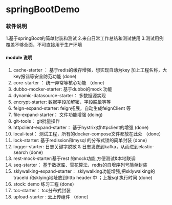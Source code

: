 # springBootDemo

### 软件说明

1.基于springBoot的简单封装和测试
2.来自日常工作总结和测试使用
3.测试用例覆盖不够全面，不可直接用于生产环境

#### module 说明

1. cache-starter ： 基于redis的缓存增强，想实现自动为key 加上工程名称，大key报错等安全防范功能 (done)
2. core-starter ： 统一异常等核心功能 （done）
3. dubbo-mocker-starter:  基于dubbo的mock 功能
4. dynamic-datasource-starter： 多数据源实现
5. encrypt-starter: 数据字段加解密，字段脱敏等等
6. feign-expand-starter:  feign拓展，自动生成feignClient 等
7. file-expand-starter： 文件功能增强 (doing)
8. git-tools： git批量操作
9. httpclient-expand-starter： 基于hystrix对httpclient的增强  (done)
10. local-test： 测试工程，所有的docker-compose文件都放在此处 （done）
11. lock-starter: 基于redission和mysql 的分布式锁的简单封装  (done)
12. logger-starter: 日志关键字脱敏 &  日志发送到kafka，从而进到elastic-search  (done)
13. rest-mock-starter:基于rest 的mock功能,方便测试&本地联调
14. seq-starter： 基于数据库、雪花算法、redis的自增序列号简单封装
15. sklywalking-expand-starter： sklywalking功能增强,把sklywalking的traceId 和sklying地址放到http header 中 ；上报sql 执行时间  (done)
16. stock: demo 练习工程  (done)
17. tcc-starter： tcc分布式封装
18. upload-starter : 云上传组件 （done）



